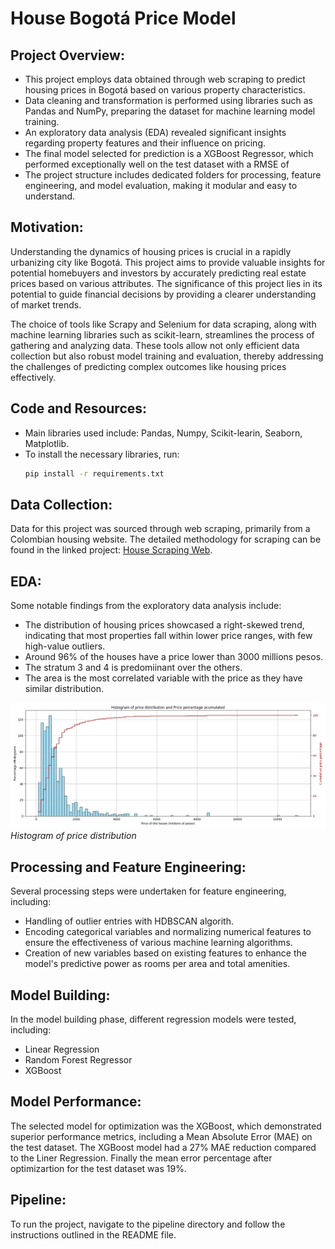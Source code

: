 # House Bogotá Price Model

## Project Overview:

- This project employs data obtained through web scraping to predict housing prices in Bogotá based on various property characteristics.
- Data cleaning and transformation is performed using libraries such as Pandas and NumPy, preparing the dataset for machine learning model training.
- An exploratory data analysis (EDA) revealed significant insights regarding property features and their influence on pricing.
- The final model selected for prediction is a XGBoost Regressor, which performed exceptionally well on the test dataset with a RMSE of
- The project structure includes dedicated folders for processing, feature engineering, and model evaluation, making it modular and easy to understand.

## Motivation:

Understanding the dynamics of housing prices is crucial in a rapidly urbanizing city like Bogotá. This project aims to provide valuable insights for potential homebuyers and investors by accurately predicting real estate prices based on various attributes. The significance of this project lies in its potential to guide financial decisions by providing a clearer understanding of market trends.

The choice of tools like Scrapy and Selenium for data scraping, along with machine learning libraries such as scikit-learn, streamlines the process of gathering and analyzing data. These tools allow not only efficient data collection but also robust model training and evaluation, thereby addressing the challenges of predicting complex outcomes like housing prices effectively.

## Code and Resources:

- Main libraries used include: Pandas, Numpy, Scikit-learin, Seaborn, Matplotlib.
- To install the necessary libraries, run:
  ```bash
  pip install -r requirements.txt
  ```

## Data Collection:

Data for this project was sourced through web scraping, primarily from a Colombian housing website. The detailed methodology for scraping can be found in the linked project: [House Scraping Web](https://github.com/JohnQuintero08/house_scraping_web).

## EDA:

Some notable findings from the exploratory data analysis include:

- The distribution of housing prices showcased a right-skewed trend, indicating that most properties fall within lower price ranges, with few high-value outliers.
- Around 96% of the houses have a price lower than 3000 millions pesos.
- The stratum 3 and 4 is predomiinant over the others.
- The area is the most correlated variable with the price as they have similar distribution.

![Histogram of price distribution](files/plots/histogram_price_distribution.png)  
_Histogram of price distribution_

## Processing and Feature Engineering:

Several processing steps were undertaken for feature engineering, including:

- Handling of outlier entries with HDBSCAN algorith.
- Encoding categorical variables and normalizing numerical features to ensure the effectiveness of various machine learning algorithms.
- Creation of new variables based on existing features to enhance the model's predictive power as rooms per area and total amenities.

## Model Building:

In the model building phase, different regression models were tested, including:

- Linear Regression
- Random Forest Regressor
- XGBoost

## Model Performance:

The selected model for optimization was the XGBoost, which demonstrated superior performance metrics, including a Mean Absolute Error (MAE) on the test dataset. The XGBoost model had a 27% MAE reduction compared to the Liner Regression. Finally the mean error percentage after optimizartion for the test dataset was 19%.

## Pipeline:

To run the project, navigate to the pipeline directory and follow the instructions outlined in the README file.
